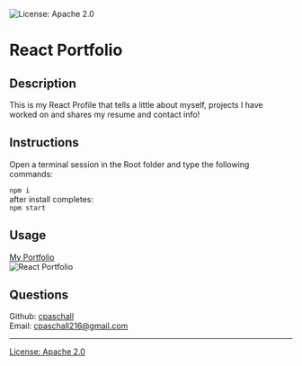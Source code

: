 
  ![License: Apache 2.0](https://img.shields.io/badge/License-Apache_2.0-blue.svg)

  # React Portfolio

  ## Description
  This is my React Profile that tells a little about myself, projects I have worked on and shares my resume and contact info!

  ## Instructions
  Open a terminal session in the Root folder and type the following commands:
  
  ```npm i ```
  <br>
  after install completes:
  <br>
  ```npm start```

  ## Usage
  [My Portfolio](https://cpaschall.github.io/react-portfolio/)
  <br>
  ![React Portfolio](./src/assets/images/portfolio.gif)


  ## Questions
  Github: [cpaschall](https://github.com/cpaschall)
  <br>
  Email: cpaschall216@gmail.com

  ---

  [License: Apache 2.0](https://opensource.org/licenses/Apache-2.0)
 
  